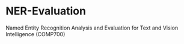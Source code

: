 # NER-Evaluation
Named Entity Recognition Analysis and Evaluation for Text and Vision Intelligence (COMP700)
